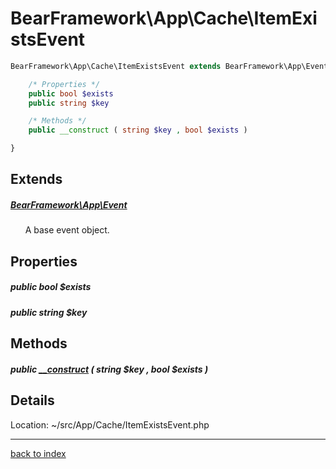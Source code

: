 # BearFramework\App\Cache\ItemExistsEvent

```php
BearFramework\App\Cache\ItemExistsEvent extends BearFramework\App\Event {

	/* Properties */
	public bool $exists
	public string $key

	/* Methods */
	public __construct ( string $key , bool $exists )

}
```

## Extends

##### [BearFramework\App\Event](bearframework.app.event.class.md)

&nbsp;&nbsp;&nbsp;&nbsp;&nbsp;&nbsp;A base event object.

## Properties

##### public bool $exists

##### public string $key

## Methods

##### public [__construct](bearframework.app.cache.itemexistsevent.__construct.method.md) ( string $key , bool $exists )

## Details

Location: ~/src/App/Cache/ItemExistsEvent.php

---

[back to index](index.md)

